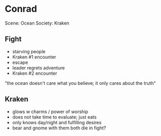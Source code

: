 # Conrad

Scene: Ocean
Society: Kraken

## Fight

* starving people
* Kraken #1 encounter
* escape
* leader regrets adventure
* Kraken #2 encounter

"the ocean doesn't care what you believe; it only cares about the truth"

## Kraken

* glows w charms / power of worship
* does not take time to evaluate; just eats
* only knows day/night and fulfilling desires
* bear and gnome with them both die in fight?
